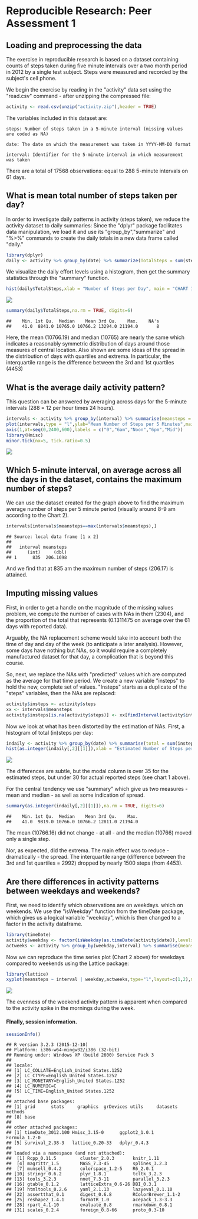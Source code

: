 # Reproducible Research: Peer Assessment 1


## Loading and preprocessing the data
  The exercise in reproducible research is based on a dataset containing counts of steps taken during five minute intervals over a two month period in 2012 by a single test subject. Steps were measured and recorded by the subject's cell phone.
  
  We begin the exercise by reading in the "activity" data set using the "read.csv" command - after unzipping the compressed file:


```r
activity <- read.csv(unzip("activity.zip"),header = TRUE)
```
The variables included in this dataset are:

    steps: Number of steps taken in a 5-minute interval (missing values are coded as NA)

    date: The date on which the measurement was taken in YYYY-MM-DD format

    interval: Identifier for the 5-minute interval in which measurement was taken

There are a total of 17568 observations: equal to 288 5-minute intervals on 61 days.


## What is mean total number of steps taken per day?

In order to investigate daily patterns in activity (steps taken), we reduce the activity dataset to daily summaries:
Since the "dplyr" package facilitates data manipulation, we load it and use its "group_by","summarize" and "%>%"
commands to create the daily totals in a new data frame called "daily."


```r
library(dplyr)
daily <- activity %>% group_by(date) %>% summarize(TotalSteps = sum(steps))
```

We visualize the daily effort levels using a histogram, then get the summary statistics through the "summary" function.


```r
hist(daily$TotalSteps,xlab = "Number of Steps per Day", main = "CHART 1: Histogram of Steps per Day")
```

![](PA1_template_files/figure-html/HistogramStepsperDay-1.png) 

```r
summary(daily$TotalSteps,na.rm = TRUE, digits=6)
```

```
##    Min. 1st Qu.  Median    Mean 3rd Qu.    Max.    NA's 
##    41.0  8841.0 10765.0 10766.2 13294.0 21194.0       8
```

Here, the mean (10766.19) and median (10765) are nearly the same which indicates a reasonably symmetric distribution of days around those measures of central location. Also shown are some ideas of the spread in the distribution of days with quartiles and extrema.  In particular, the interquartile range is the  difference between the 3rd and 1st quartiles (4453)
 

## What is the average daily activity pattern?

This question can be answered by averaging across days for the 5-minute intervals (288 = 12 per hour times 24 hours).


```r
intervals <- activity %>% group_by(interval) %>% summarise(meansteps = mean(steps,na.rm=TRUE))
plot(intervals,type = "l",ylab="Mean Number of Steps per 5 Minutes",main="CHART 2: Daily Activity Pattern",xlab="Five Minute Intervals",xaxt = "n")
axis(1,at=seq(0,2400,600),labels = c("0","6am","Noon","6pm","Mid"))
library(Hmisc)
minor.tick(nx=5, tick.ratio=0.5)
```

![](PA1_template_files/figure-html/DailyActivityPattern-1.png) 

## Which 5-minute interval, on average across all the days in the dataset, contains the maximum number of steps?
We can use the dataset created for the graph above to find the maximum average number of steps per 5 minute period (visually around 8-9 am according to the Chart 2).


```r
intervals[intervals$meansteps==max(intervals$meansteps),]
```

```
## Source: local data frame [1 x 2]
## 
##   interval meansteps
##      (int)     (dbl)
## 1      835  206.1698
```

And we find that at 835 am the maximum number of steps (206.17) is attained.

## Imputing missing values

First, in order to get a handle on the magnitude of the missing values problem, we compute the number of cases with NAs in them (2304), and the proportion of the total that represents (0.1311475 on average over the 61 days with reported data).

Arguably, the NA replacement scheme would take into account both the time of day and day of the week (to anticipate a later analysis). However, some days have nothing but NAs, so it would require a completely manufactured dataset for that day, a complication that is beyond this course. 

So, next, we replace the NAs with "predicted" values which are computed as the average for that time period. We create a new variable "insteps" to hold the new, complete set of values.  "Insteps" starts as a duplicate of the "steps" variables, then the NAs are replaced:


```r
activity$insteps <- activity$steps
xx <- intervals$meansteps
activity$insteps[is.na(activity$steps)] <- xx[findInterval(activity$interval[is.na(activity$steps)],intervals$interval)]
```

Now we look at what has been distorted by the estimation of NAs. First, a histogram of total (in)steps per day:


```r
indaily <- activity %>% group_by(date) %>% summarise(total = sum(insteps))
hist(as.integer(indaily[,2][[1]]),xlab = "Estimated Number of Steps per Day", main = "CHART 3: Histogram of Steps per Day")
```

![](PA1_template_files/figure-html/histAdjustedSteps-1.png) 

The differences are subtle, but the modal column is over 35 for the estimated steps, but under 30 for actual reported steps (see chart 1 above).

For the central tendency we use "summary" which give us two measures - mean and median - as well as some indication of spread.


```r
summary(as.integer(indaily[,2][[1]]),na.rm = TRUE, digits=6)
```

```
##    Min. 1st Qu.  Median    Mean 3rd Qu.    Max. 
##    41.0  9819.0 10766.0 10766.2 12811.0 21194.0
```

The mean (10766.16) did not change - at all - and the median (10766) moved only a single step. 

Nor, as expected, did the extrema.  The main effect was to reduce - dramatically - the spread. The interquartile range (difference between the 3rd and 1st quartiles = 2992) dropped by nearly 1500 steps (from 4453).

## Are there differences in activity patterns between weekdays and weekends?

First, we need to identify which observations are on weekdays. which on weekends. We use the "isWeekday" function from the timeDate package, which gives us a logical variable "weekday", which is then changed to a factor in the activity dataframe.



```r
library(timeDate)
activity$weekday <- factor(isWeekday(as.timeDate(activity$date)),levels=c("TRUE","FALSE"),labels=c("Weekdays","Weekends"))
actweeks <- activity %>% group_by(weekday,interval) %>% summarise(meansteps = mean(insteps))
```

Now we can reproduce the time series plot (Chart 2 above) for weekdays compared to weekends using the Lattice package:


```r
library(lattice)
xyplot(meansteps ~ interval | weekday,actweeks,type="l",layout=c(1,2),main = "CHART 4: Comparison of Weekday vs Weekend Activity Levels")
```

![](PA1_template_files/figure-html/WeekdayWeekendComparisons-1.png) 

The evenness of the weekend activity pattern is apparent when compared to the activity spike in the mornings during the week.

#### FInally, session information.


```r
sessionInfo()
```

```
## R version 3.2.3 (2015-12-10)
## Platform: i386-w64-mingw32/i386 (32-bit)
## Running under: Windows XP (build 2600) Service Pack 3
## 
## locale:
## [1] LC_COLLATE=English_United States.1252 
## [2] LC_CTYPE=English_United States.1252   
## [3] LC_MONETARY=English_United States.1252
## [4] LC_NUMERIC=C                          
## [5] LC_TIME=English_United States.1252    
## 
## attached base packages:
## [1] grid      stats     graphics  grDevices utils     datasets  methods  
## [8] base     
## 
## other attached packages:
## [1] timeDate_3012.100 Hmisc_3.15-0      ggplot2_1.0.1     Formula_1.2-0    
## [5] survival_2.38-3   lattice_0.20-33   dplyr_0.4.3      
## 
## loaded via a namespace (and not attached):
##  [1] Rcpp_0.11.5         cluster_2.0.3       knitr_1.11         
##  [4] magrittr_1.5        MASS_7.3-45         splines_3.2.3      
##  [7] munsell_0.4.2       colorspace_1.2-5    R6_2.0.1           
## [10] stringr_0.6.2       plyr_1.8.1          tcltk_3.2.3        
## [13] tools_3.2.3         nnet_7.3-11         parallel_3.2.3     
## [16] gtable_0.1.2        latticeExtra_0.6-26 DBI_0.3.1          
## [19] htmltools_0.2.6     yaml_2.1.13         lazyeval_0.1.10    
## [22] assertthat_0.1      digest_0.6.8        RColorBrewer_1.1-2 
## [25] reshape2_1.4.1      formatR_1.0         acepack_1.3-3.3    
## [28] rpart_4.1-10        evaluate_0.8        rmarkdown_0.8.1    
## [31] scales_0.2.4        foreign_0.8-66      proto_0.3-10
```
